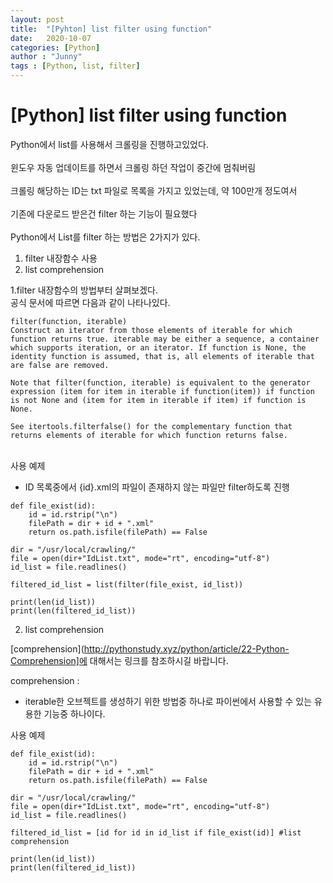 ```yaml
---
layout: post
title:  "[Pyhton] list filter using function"
date:   2020-10-07
categories: [Python]
author : "Junny"
tags : [Python, list, filter]
---
```

# [Python] list filter using function

Python에서 list를 사용해서 크롤링을 진행하고있었다.<br>
<br>
윈도우 자동 업데이트를 하면서 크롤링 하던 작업이 중간에 멈춰버림<br>
<br>
크롤링 해당하는 ID는 txt 파일로 목록을 가지고 있었는데, 약 100만개 정도여서<br>
<br>
기존에 다운로드 받은건 filter 하는 기능이 필요했다<br>
<br>
Python에서 List를 filter 하는 방법은 2가지가 있다.<br>

1. filter 내장함수 사용<br>
2. list comprehension<br>

1.filter 내장함수의 방법부터 살펴보겠다.<br>
공식 문서에 따르면 다음과 같이 나타나있다.<br>

```
filter(function, iterable)
Construct an iterator from those elements of iterable for which function returns true. iterable may be either a sequence, a container which supports iteration, or an iterator. If function is None, the identity function is assumed, that is, all elements of iterable that are false are removed.

Note that filter(function, iterable) is equivalent to the generator expression (item for item in iterable if function(item)) if function is not None and (item for item in iterable if item) if function is None.

See itertools.filterfalse() for the complementary function that returns elements of iterable for which function returns false.
```
<br>
사용 예제

- ID 목록중에서  {id}.xml의 파일이 존재하지 않는 파일만 filter하도록 진행
~~~
def file_exist(id):
	id = id.rstrip("\n")
	filePath = dir + id + ".xml"
	return os.path.isfile(filePath) == False

dir = "/usr/local/crawling/"
file = open(dir+"IdList.txt", mode="rt", encoding="utf-8")
id_list = file.readlines()

filtered_id_list = list(filter(file_exist, id_list))

print(len(id_list))
print(len(filtered_id_list))
~~~

2. list comprehension

[comprehension](http://pythonstudy.xyz/python/article/22-Python-Comprehension]에 대해서는 링크를 참조하시길 바랍니다.<br>

comprehension : 
- iterable한 오브젝트를 생성하기 위한 방법중 하나로 파이썬에서 사용할 수 있는 유용한 기능중 하나이다.



사용 예제
~~~
def file_exist(id):
	id = id.rstrip("\n")
	filePath = dir + id + ".xml"
	return os.path.isfile(filePath) == False

dir = "/usr/local/crawling/"
file = open(dir+"IdList.txt", mode="rt", encoding="utf-8")
id_list = file.readlines()

filtered_id_list = [id for id in id_list if file_exist(id)] #list comprehension

print(len(id_list))
print(len(filtered_id_list))
~~~

